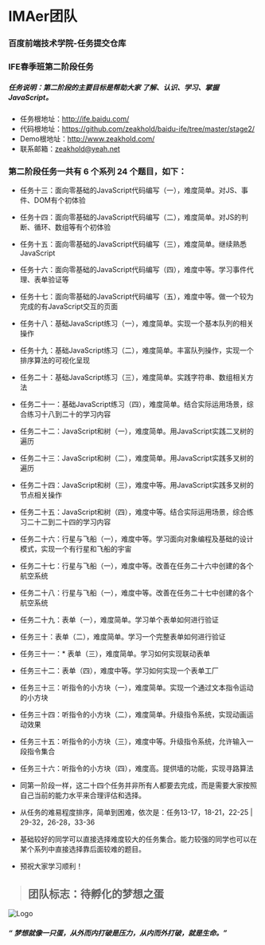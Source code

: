 # IMAer团队

### 百度前端技术学院-任务提交仓库

### IFE春季班第二阶段任务
##### 任务说明：第二阶段的主要目标是帮助大家 了解、认识、学习、掌握JavaScript。

* 任务根地址：http://ife.baidu.com/
* 代码根地址：https://github.com/zeakhold/baidu-ife/tree/master/stage2/
* Demo根地址：http://www.zeakhold.com/
* 联系邮箱：zeakhold@yeah.net

###  第二阶段任务一共有 6 个系列 24 个题目，如下：

* 任务十三：面向零基础的JavaScript代码编写（一），难度简单。对JS、事件、DOM有个初体验
* 任务十四：面向零基础的JavaScript代码编写（二），难度简单。对JS的判断、循环、数组等有个初体验
* 任务十五：面向零基础的JavaScript代码编写（三），难度简单。继续熟悉JavaScript
* 任务十六：面向零基础的JavaScript代码编写（四），难度中等。学习事件代理、表单验证等
* 任务十七：面向零基础的JavaScript代码编写（五），难度中等。做一个较为完成的有JavaScript交互的页面
* 任务十八：基础JavaScript练习（一），难度简单。实现一个基本队列的相关操作
* 任务十九：基础JavaScript练习（二），难度简单。丰富队列操作，实现一个排序算法的可视化呈现
* 任务二十：基础JavaScript练习（三），难度简单。实践字符串、数组相关方法
* 任务二十一：基础JavaScript练习（四），难度简单。结合实际运用场景，综合练习十八到二十的学习内容
* 任务二十二：JavaScript和树（一），难度简单。用JavaScript实践二叉树的遍历
* 任务二十三：JavaScript和树（二），难度简单。用JavaScript实践多叉树的遍历
* 任务二十四：JavaScript和树（三），难度中等。用JavaScript实践多叉树的节点相关操作
* 任务二十五：JavaScript和树（四），难度中等。结合实际运用场景，综合练习二十二到二十四的学习内容
* 任务二十六：行星与飞船（一），难度中等。学习面向对象编程及基础的设计模式，实现一个有行星和飞船的宇宙
* 任务二十七：行星与飞船（一），难度中等。改善在任务二十六中创建的各个航空系统
* 任务二十八：行星与飞船（一），难度中等。改善在任务二十七中创建的各个航空系统
* 任务二十九：表单（一），难度简单。学习单个表单如何进行验证
* 任务三十：表单（二），难度简单。学习一个完整表单如何进行验证
* 任务三十一：* 表单（三），难度简单。学习如何实现联动表单
* 任务三十二：表单（四），难度中等。学习如何实现一个表单工厂
* 任务三十三：听指令的小方块（一），难度简单。实现一个通过文本指令运动的小方块
* 任务三十四：听指令的小方块（二），难度简单。升级指令系统，实现动画运动效果
* 任务三十五：听指令的小方块（三），难度中等。升级指令系统，允许输入一段指令集合
* 任务三十六：听指令的小方块（四），难度高。提供墙的功能，实现寻路算法


* 同第一阶段一样，这二十四个任务并非所有人都要去完成，而是需要大家按照自己当前的能力水平来合理评估和选择。
* 从任务的难易程度排序，简单到困难，依次是：任务13-17，18-21，22-25 | 29-32，26-28，33-36
* 基础较好的同学可以直接选择难度较大的任务集合。能力较强的同学也可以在某个系列中直接选择靠后面较难的题目。

* 预祝大家学习顺利！



>## 团队标志：待孵化的梦想之蛋

![Logo](http://www.zeakhold.com/images/logo-egg.jpg)

##### “ 梦想就像一只蛋，从外而内打破是压力，从内而外打破，就是生命。”
 <p>